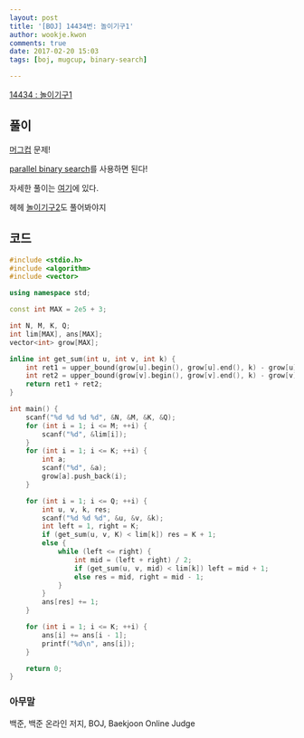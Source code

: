 ```yaml
---
layout: post
title: '[BOJ] 14434번: 놀이기구1'
author: wookje.kwon
comments: true
date: 2017-02-20 15:03
tags: [boj, mugcup, binary-search]

---
```


[14434 : 놀이기구1](https://www.acmicpc.net/problem/14434)

## 풀이

[머그컵](https://www.acmicpc.net/category/detail/1718) 문제!

[parallel binary search](http://codeforces.com/blog/entry/45578)를 사용하면 된다!

자세한 풀이는 [여기](http://wookje.dance/2017/02/12/mugcup-solution/)에 있다.  

헤헤 [놀이기구2](https://www.acmicpc.net/problem/14434)도 풀어봐야지  

## 코드

```cpp
#include <stdio.h>
#include <algorithm>
#include <vector>

using namespace std;

const int MAX = 2e5 + 3;

int N, M, K, Q;
int lim[MAX], ans[MAX];
vector<int> grow[MAX];

inline int get_sum(int u, int v, int k) {
	int ret1 = upper_bound(grow[u].begin(), grow[u].end(), k) - grow[u].begin();
	int ret2 = upper_bound(grow[v].begin(), grow[v].end(), k) - grow[v].begin();
	return ret1 + ret2;
}

int main() {
	scanf("%d %d %d %d", &N, &M, &K, &Q);
	for (int i = 1; i <= M; ++i) {
		scanf("%d", &lim[i]);
	}
	for (int i = 1; i <= K; ++i) {
		int a;
		scanf("%d", &a);
		grow[a].push_back(i);
	}

	for (int i = 1; i <= Q; ++i) {
		int u, v, k, res;
		scanf("%d %d %d", &u, &v, &k);
		int left = 1, right = K;
		if (get_sum(u, v, K) < lim[k]) res = K + 1;
		else {
			while (left <= right) {
				int mid = (left + right) / 2;
				if (get_sum(u, v, mid) < lim[k]) left = mid + 1;
				else res = mid, right = mid - 1;
			}
		}
		ans[res] += 1;
	}

	for (int i = 1; i <= K; ++i) {
		ans[i] += ans[i - 1];
		printf("%d\n", ans[i]);
	}

	return 0;
}
```

### 아무말  
백준, 백준 온라인 저지, BOJ, Baekjoon Online Judge